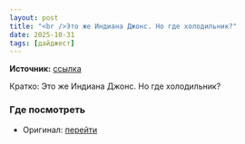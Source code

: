 ```yaml
---
layout: post
title: "<br />Это же Индиана Джонс. Но где холодильник?"
date: 2025-10-31
tags: [дайджест]
---
```


**Источник:** [ссылка](https://t.me/nn4st/246131)

Кратко: Это же Индиана Джонс. Но где холодильник?

### Где посмотреть
- Оригинал: [перейти]({link})
